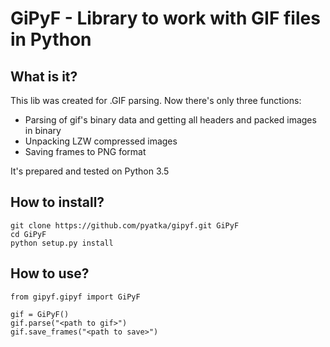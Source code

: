 # GiPyF - Library to work with GIF files in Python
## What is it?
This lib was created for .GIF parsing. Now there's only three functions:
* Parsing of gif's binary data and getting all headers and packed images in binary
* Unpacking LZW compressed images
* Saving frames to PNG format

It's prepared and tested on Python 3.5

## How to install?
    git clone https://github.com/pyatka/gipyf.git GiPyF
    cd GiPyF
    python setup.py install
    
## How to use?
    from gipyf.gipyf import GiPyF

    gif = GiPyF()
    gif.parse("<path to gif>")
    gif.save_frames("<path to save>")
